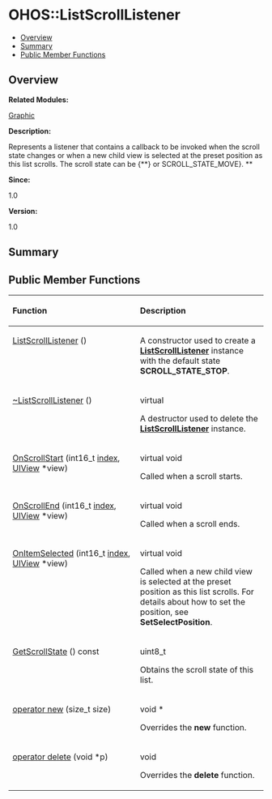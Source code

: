 # OHOS::ListScrollListener<a name="ZH-CN_TOPIC_0000001055518114"></a>

-   [Overview](#section669334094165634)
-   [Summary](#section1535020238165634)
-   [Public Member Functions](#pub-methods)

## **Overview**<a name="section669334094165634"></a>

**Related Modules:**

[Graphic](Graphic.md)

**Description:**

Represents a listener that contains a callback to be invoked when the scroll state changes or when a new child view is selected at the preset position as this list scrolls. The scroll state can be \{**\} or SCROLL\_STATE\_MOVE\}. **

**Since:**

1.0

**Version:**

1.0

## **Summary**<a name="section1535020238165634"></a>

## Public Member Functions<a name="pub-methods"></a>

<a name="table287432143165634"></a>
<table><thead align="left"><tr id="row1621007783165634"><th class="cellrowborder" valign="top" width="50%" id="mcps1.1.3.1.1"><p id="p12422413165634"><a name="p12422413165634"></a><a name="p12422413165634"></a>Function</p>
</th>
<th class="cellrowborder" valign="top" width="50%" id="mcps1.1.3.1.2"><p id="p1936441146165634"><a name="p1936441146165634"></a><a name="p1936441146165634"></a>Description</p>
</th>
</tr>
</thead>
<tbody><tr id="row897789631165634"><td class="cellrowborder" valign="top" width="50%" headers="mcps1.1.3.1.1 "><p id="p283898107165634"><a name="p283898107165634"></a><a name="p283898107165634"></a><a href="Graphic.md#gabed0d1b84d44874c94487796be82748f">ListScrollListener</a> ()</p>
</td>
<td class="cellrowborder" valign="top" width="50%" headers="mcps1.1.3.1.2 "><p id="p2041317057165634"><a name="p2041317057165634"></a><a name="p2041317057165634"></a> </p>
<p id="p483686072165634"><a name="p483686072165634"></a><a name="p483686072165634"></a>A constructor used to create a <strong id="b1952979438165634"><a name="b1952979438165634"></a><a name="b1952979438165634"></a><a href="OHOS-ListScrollListener.md">ListScrollListener</a></strong> instance with the default state <strong id="b2077112720165634"><a name="b2077112720165634"></a><a name="b2077112720165634"></a>SCROLL_STATE_STOP</strong>. </p>
</td>
</tr>
<tr id="row304762475165634"><td class="cellrowborder" valign="top" width="50%" headers="mcps1.1.3.1.1 "><p id="p1745808707165634"><a name="p1745808707165634"></a><a name="p1745808707165634"></a><a href="Graphic.md#gace5864b41e1f07feecb33b3f897fe02d">~ListScrollListener</a> ()</p>
</td>
<td class="cellrowborder" valign="top" width="50%" headers="mcps1.1.3.1.2 "><p id="p963871105165634"><a name="p963871105165634"></a><a name="p963871105165634"></a>virtual </p>
<p id="p410042970165634"><a name="p410042970165634"></a><a name="p410042970165634"></a>A destructor used to delete the <strong id="b1698861205165634"><a name="b1698861205165634"></a><a name="b1698861205165634"></a><a href="OHOS-ListScrollListener.md">ListScrollListener</a></strong> instance. </p>
</td>
</tr>
<tr id="row1416790221165634"><td class="cellrowborder" valign="top" width="50%" headers="mcps1.1.3.1.1 "><p id="p692695192165634"><a name="p692695192165634"></a><a name="p692695192165634"></a><a href="Graphic.md#gae802e8b4c48f7d416d6809ba8fa89428">OnScrollStart</a> (int16_t <a href="UTILS.md#ga1d3748ca570dcb09a2fb28e8015107dd">index</a>, <a href="OHOS-UIView.md">UIView</a> *view)</p>
</td>
<td class="cellrowborder" valign="top" width="50%" headers="mcps1.1.3.1.2 "><p id="p1245575087165634"><a name="p1245575087165634"></a><a name="p1245575087165634"></a>virtual void </p>
<p id="p1315588858165634"><a name="p1315588858165634"></a><a name="p1315588858165634"></a>Called when a scroll starts. </p>
</td>
</tr>
<tr id="row813349141165634"><td class="cellrowborder" valign="top" width="50%" headers="mcps1.1.3.1.1 "><p id="p2114468605165634"><a name="p2114468605165634"></a><a name="p2114468605165634"></a><a href="Graphic.md#ga74cc55be27bfd4c21f10d859bc1fbd3d">OnScrollEnd</a> (int16_t <a href="UTILS.md#ga1d3748ca570dcb09a2fb28e8015107dd">index</a>, <a href="OHOS-UIView.md">UIView</a> *view)</p>
</td>
<td class="cellrowborder" valign="top" width="50%" headers="mcps1.1.3.1.2 "><p id="p61220954165634"><a name="p61220954165634"></a><a name="p61220954165634"></a>virtual void </p>
<p id="p1938795642165634"><a name="p1938795642165634"></a><a name="p1938795642165634"></a>Called when a scroll ends. </p>
</td>
</tr>
<tr id="row902263361165634"><td class="cellrowborder" valign="top" width="50%" headers="mcps1.1.3.1.1 "><p id="p1565497747165634"><a name="p1565497747165634"></a><a name="p1565497747165634"></a><a href="Graphic.md#gab6b77fec222bb03439d2d0a37538f1f0">OnItemSelected</a> (int16_t <a href="UTILS.md#ga1d3748ca570dcb09a2fb28e8015107dd">index</a>, <a href="OHOS-UIView.md">UIView</a> *view)</p>
</td>
<td class="cellrowborder" valign="top" width="50%" headers="mcps1.1.3.1.2 "><p id="p249054668165634"><a name="p249054668165634"></a><a name="p249054668165634"></a>virtual void </p>
<p id="p666627802165634"><a name="p666627802165634"></a><a name="p666627802165634"></a>Called when a new child view is selected at the preset position as this list scrolls. For details about how to set the position, see <strong id="b1312779848165634"><a name="b1312779848165634"></a><a name="b1312779848165634"></a>SetSelectPosition</strong>. </p>
</td>
</tr>
<tr id="row987158366165634"><td class="cellrowborder" valign="top" width="50%" headers="mcps1.1.3.1.1 "><p id="p1374750683165634"><a name="p1374750683165634"></a><a name="p1374750683165634"></a><a href="Graphic.md#ga3710c81b7fe02708da391d23cf08ddad">GetScrollState</a> () const</p>
</td>
<td class="cellrowborder" valign="top" width="50%" headers="mcps1.1.3.1.2 "><p id="p1536806331165634"><a name="p1536806331165634"></a><a name="p1536806331165634"></a>uint8_t </p>
<p id="p1563572467165634"><a name="p1563572467165634"></a><a name="p1563572467165634"></a>Obtains the scroll state of this list. </p>
</td>
</tr>
<tr id="row89814121165634"><td class="cellrowborder" valign="top" width="50%" headers="mcps1.1.3.1.1 "><p id="p1683317114165634"><a name="p1683317114165634"></a><a name="p1683317114165634"></a><a href="Graphic.md#ga4854963aa969ee20a6cd174a70f5cd23">operator new</a> (size_t size)</p>
</td>
<td class="cellrowborder" valign="top" width="50%" headers="mcps1.1.3.1.2 "><p id="p857735371165634"><a name="p857735371165634"></a><a name="p857735371165634"></a>void * </p>
<p id="p502892734165634"><a name="p502892734165634"></a><a name="p502892734165634"></a>Overrides the <strong id="b587623895165634"><a name="b587623895165634"></a><a name="b587623895165634"></a>new</strong> function. </p>
</td>
</tr>
<tr id="row1974598259165634"><td class="cellrowborder" valign="top" width="50%" headers="mcps1.1.3.1.1 "><p id="p623349605165634"><a name="p623349605165634"></a><a name="p623349605165634"></a><a href="Graphic.md#gadf1997a0f56ac2b220e7f0f8e8e0a6ef">operator delete</a> (void *p)</p>
</td>
<td class="cellrowborder" valign="top" width="50%" headers="mcps1.1.3.1.2 "><p id="p1155177953165634"><a name="p1155177953165634"></a><a name="p1155177953165634"></a>void </p>
<p id="p671868692165634"><a name="p671868692165634"></a><a name="p671868692165634"></a>Overrides the <strong id="b169556644165634"><a name="b169556644165634"></a><a name="b169556644165634"></a>delete</strong> function. </p>
</td>
</tr>
</tbody>
</table>

